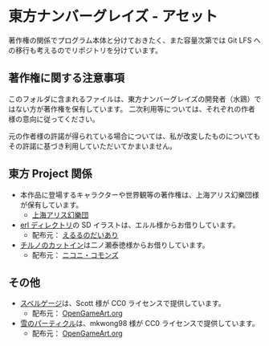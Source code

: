 # 東方ナンバーグレイズ - アセット

著作権の関係でプログラム本体と分けておきたく、また容量次第では Git LFS への移行も考えるのでリポジトリを分けています。

## 著作権に関する注意事項

このフォルダに含まれるファイルは、東方ナンバーグレイズの開発者（水鶏）ではない方が著作権を保有しています。
二次利用等については、それぞれの作者様の意向に従ってください。

元の作者様の許諾が得られている場合については、私が改変したものについてもその許諾に基づき利用していただいてかまいません。

## 東方 Project 関係

- 本作品に登場するキャラクターや世界観等の著作権は、上海アリス幻樂団様が保有しています。
  - [上海アリス幻樂団](http://www16.big.or.jp/~zun/)
- [erl ディレクトリ](./res/erl/)の SD イラストは、エルル様からお借りしています。
  - 配布元： [えるるのだいあり](http://erl.hatenablog.jp)
- [チルノのカットイン](./res/cutin-chillno.png)は二ノ瀬泰徳様からお借りしています。
  - 配布元： [ニコニ・コモンズ](http://commons.nicovideo.jp/material/nc157325)

## その他

- [スペルゲージ](./res/spell-gauge-full.png)は、Scott 様が CC0 ライセンスで提供しています。
  - 配布元： [OpenGameArt.org](https://opengameart.org/content/health-bar-kit)
- [雪のパーティクル](./res/snowflake.png)は、mkwong98 様が CC0 ライセンスで提供しています。
  - 配布元： [OpenGameArt.org](https://opengameart.org/content/snow-flake)
